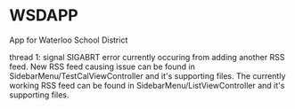 # WSDAPP
App for Waterloo School District

thread 1: signal SIGABRT error currently occuring from adding another RSS feed. New RSS feed causing issue can be found in SidebarMenu/TestCalViewController and it's supporting files. The currently working RSS feed can be found in SidebarMenu/ListViewController and it's supporting files.
